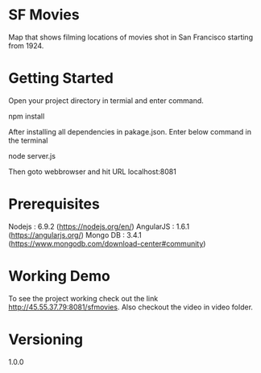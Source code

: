 # SF Movies

Map that shows filming locations of movies shot in San Francisco starting from 1924.

# Getting Started

Open your project directory in termial and enter command.

npm install

After installing all dependencies in pakage.json. Enter below command in the terminal

node server.js

Then goto webbrowser and hit URL localhost:8081

# Prerequisites

Nodejs : 6.9.2 (https://nodejs.org/en/)
AngularJS : 1.6.1 (https://angularjs.org/)
Mongo DB : 3.4.1 (https://www.mongodb.com/download-center#community) 

# Working Demo

To see the project working check out the link http://45.55.37.79:8081/sfmovies. Also checkout the video in video folder.

# Versioning

1.0.0
